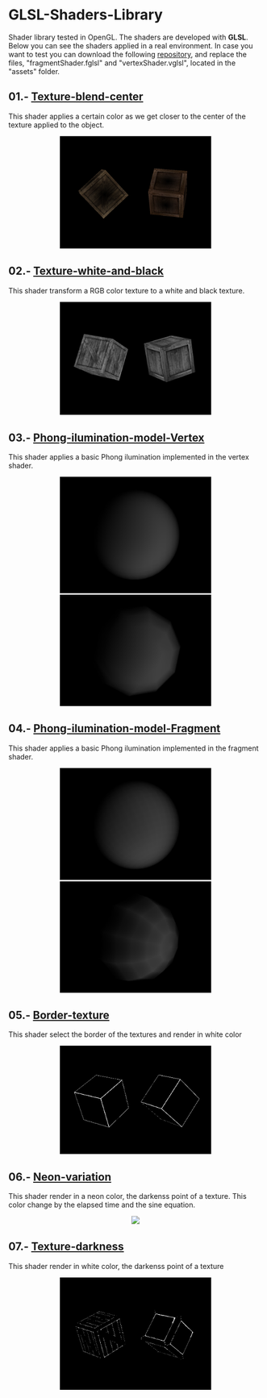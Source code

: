 # GLSL-Shaders-Library

Shader library tested in OpenGL. The shaders are developed with **GLSL**. Below you can see the shaders applied in a real environment. In case you want to test you can download the following [repository](https://github.com/JorgeBarcena3/OpenGL-Shaders-template), and replace the files, "fragmentShader.fglsl" and "vertexShader.vglsl", located in the "assets" folder.

## 01.- [Texture-blend-center](https://github.com/JorgeBarcena3/GLSL-Shaders-Library/tree/master/03.-%20Phong-ilumination-model)

This shader applies a certain color as we get closer to the center of the texture applied to the object.

<p align="center">
<img src="https://github.com/JorgeBarcena3/GLSL-Shaders-Library/blob/master/01.-%20Texture-blend-center/result.png" width="300" />
</p>

## 02.- [Texture-white-and-black](https://github.com/JorgeBarcena3/GLSL-Shaders-Library/tree/master/02.-%20Texture-white-and-black)

This shader transform a RGB color texture to a white and black texture.

<p align="center">
<img src="https://github.com/JorgeBarcena3/GLSL-Shaders-Library/blob/master/02.-%20Texture-white-and-black/result.png" width="300" />
</p>


## 03.- [Phong-ilumination-model-Vertex](https://github.com/JorgeBarcena3/GLSL-Shaders-Library/tree/master/03.-%20Phong-ilumination-model-Vertex)

This shader applies a basic Phong ilumination implemented in the vertex shader.

<p align="center">
<img src="https://github.com/JorgeBarcena3/GLSL-Shaders-Library/blob/master/03.-%20Phong-ilumination-model-Vertex/result.png" width="300" />
  <img src="https://github.com/JorgeBarcena3/GLSL-Shaders-Library/blob/master/03.-%20Phong-ilumination-model-Vertex/result2.png" width="300" />
</p>


## 04.- [Phong-ilumination-model-Fragment](https://github.com/JorgeBarcena3/GLSL-Shaders-Library/tree/master/04.-%20Phong-ilumination-model-Fragment)

This shader applies a basic Phong ilumination implemented in the fragment shader.

<p align="center">
<img src="https://github.com/JorgeBarcena3/GLSL-Shaders-Library/blob/master/04.-%20Phong-ilumination-model-Fragment/result.png" width="300" />
<img src="https://github.com/JorgeBarcena3/GLSL-Shaders-Library/blob/master/04.-%20Phong-ilumination-model-Fragment/result2.png" width="300" />
</p>


## 05.- [Border-texture](https://github.com/JorgeBarcena3/GLSL-Shaders-Library/tree/master/05.-%20Border-texture)

This shader select the border of the textures and render in white color

<p align="center">
<img src="https://github.com/JorgeBarcena3/GLSL-Shaders-Library/blob/master/05.-%20Border-texture/result.png" width="300" />
</p>


## 06.- [Neon-variation](https://github.com/JorgeBarcena3/GLSL-Shaders-Library/tree/master/06.-%20Neon-variation)

This shader render in a neon color, the darkenss point of a texture. This color change by the elapsed time and the sine equation. 

<p align="center">
<img src="https://github.com/JorgeBarcena3/GLSL-Shaders-Library/tree/master/06.-%20Neon-variation" width="300" />
</p>


## 07.- [Texture-darkness](https://github.com/JorgeBarcena3/GLSL-Shaders-Library/tree/master/07.-%20Texture-darkness)

This shader render in white color, the darkenss point of a texture

<p align="center">
<img src="https://github.com/JorgeBarcena3/GLSL-Shaders-Library/blob/master/07.-%20Texture-darkness/result.png" width="300" />
</p>


